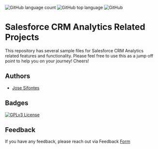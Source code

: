 ![GitHub language count](https://img.shields.io/github/languages/count/josers18/salesforce?logo=Github)
![GitHub top language](https://img.shields.io/github/languages/top/josers18/salesforce?logo=Github&style=flat-square)
![GitHub](https://img.shields.io/github/license/josers18/salesforce?logo=github)

# Salesforce CRM Analytics Related Projects

This repository has several sample files for Salesforce CRM Analytics related features and functionality. Please feel free to use this as a jump off point to help you on your journey! Cheers!


## Authors

- [Jose Sifontes](https://www.github.com/josers18)


## Badges

[![GPLv3 License](https://img.shields.io/badge/License-GPL%20v3-yellow.svg)](https://opensource.org/licenses/)



## Feedback

If you have any feedback, please reach out via Feedback [Form](https://github.com/josers18/Salesforce/issues/new/choose)

